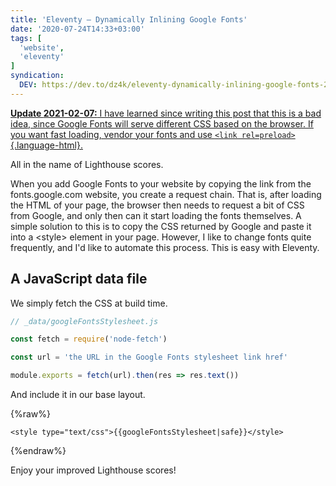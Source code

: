 ```yaml
---
title: 'Eleventy — Dynamically Inlining Google Fonts'
date: '2020-07-24T14:33+03:00'
tags: [
  'website',
  'eleventy'
]
syndication:
  DEV: https://dev.to/dz4k/eleventy-dynamically-inlining-google-fonts-2geg
---
```


<ins>

**Update <time>2021-02-07</time>:** I have learned since writing this post that this is a bad idea, since Google Fonts will serve different CSS based on the browser. If you want fast loading, vendor your fonts and use `<link rel=preload>`{.language-html}. 

</ins>

All in the name of Lighthouse scores.

When you add Google Fonts to your website by copying the link from the fonts.google.com website, you create a request chain. That is, after loading the HTML of your page, the browser then needs to request a bit of CSS from Google, and only then can it start loading the fonts themselves. A simple solution to this is to copy the CSS returned by Google and paste it into a &lt;style> element in your page. However, I like to change fonts quite frequently, and I'd like to automate this process. This is easy with Eleventy.

A JavaScript data file
----------------------

We simply fetch the CSS at build time.

```js
// _data/googleFontsStylesheet.js

const fetch = require('node-fetch')

const url = 'the URL in the Google Fonts stylesheet link href'

module.exports = fetch(url).then(res => res.text())
```

And include it in our base layout.

{%raw%}
```liquid
<style type="text/css">{{googleFontsStylesheet|safe}}</style>
```
{%endraw%}

Enjoy your improved Lighthouse scores!
